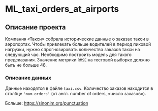 # ML_taxi_orders_at_airports

## Описание проекта

Компания «Такси» собрала исторические данные о заказах такси в аэропортах. Чтобы привлекать больше водителей в период пиковой нагрузки, нужно спрогнозировать количество заказов такси на следующий час. Необходимо построить модель для такого предсказания.
Значение метрики `RMSE` на тестовой выборке должно быть не больше 48.


### Описание данных

Данные находятся в файле `taxi.csv`. Количество заказов находится в столбце `'num_orders'` (от англ. number of orders, «число заказов»).

Больше: https://sinonim.org/punctuation
